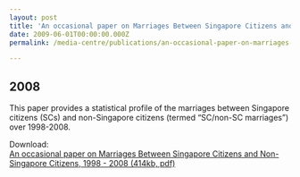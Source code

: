 ```yaml
---
layout: post
title: 'An occasional paper on Marriages Between Singapore Citizens and Non-Singapore Citizens, 1998 - 2008'
date: 2009-06-01T00:00:00.000Z
permalink: /media-centre/publications/an-occasional-paper-on-marriages-between-singapore-citizens-and-non-singapore-citizens-1998/

---
```

2008
---

This paper provides a statistical profile of the marriages between Singapore
citizens (SCs) and non-Singapore citizens (termed “SC/non-SC marriages”) over
1998-2008.

Download:  
[An occasional paper on Marriages Between Singapore Citizens and Non-Singapore Citizens, 1998 - 2008 (414kb, pdf)](https://github.com/isomerpages/isomerpages-stratgroup/raw/master/occ-paper---marriages-between-citizens-and-non-citizens-1998-2008---fin.pdf)
